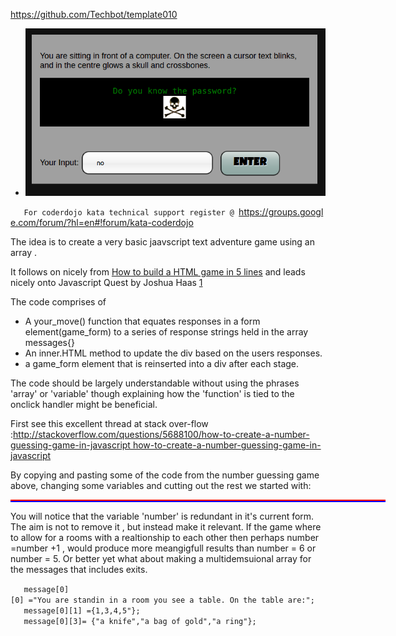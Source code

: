 <https://github.com/Techbot/template010>

  - ![login.png](../files/img/login.png
"login.png")

`   For coderdojo kata technical support register @ `<https://groups.google.com/forum/?hl=en#!forum/kata-coderdojo>

The idea is to create a very basic jaavscript text adventure game using
an array .

It follows on nicely from [How to build a HTML game in 5
lines](How_to_build_a_HTML_game_in_5_lines.md) and leads nicely
onto Javascript Quest by Joshua Haas
[1](Dojogame#Javascript_Quest_HTML.2C_CSS_JS_Interactive_Story_Game.md)

The code comprises of

  - A your\_move() function that equates responses in a form
    element(game\_form) to a series of response strings held in the
    array messages{}
  - An inner.HTML method to update the div based on the users responses.
  - a game\_form element that is reinserted into a div after each stage.

The code should be largely understandable without using the phrases
'array' or 'variable' though explaining how the 'function' is tied to
the onclick handler might be beneficial.

First see this excellent thread at stack over-flow
:[http://stackoverflow.com/questions/5688100/how-to-create-a-number-guessing-game-in-javascript
how-to-create-a-number-guessing-game-in-javascript](http://stackoverflow.com/questions/5688100/how-to-create-a-number-guessing-game-in-javascript_how-to-create-a-number-guessing-game-in-javascript.md)

By copying and pasting some of the code from the number guessing game
above, changing some variables and cutting out the rest we started
with:

<html>

<head>

<script type="text/javascript">

`   var message = [];`  
`   var gameForm =  ' Your Input:`<input type="text" id="answer">` `<input type ="button" id ="enter" onclick="yourMove()" value = "enter">`';`  
`   var stage = 1;`  
`   var number = 1;`  
`   `  
`   function stuff(){`  
`   //stage 1`  
`   message[1] = "Do you want to play a game?";`  
`   //stage 2`  
`   message[2] = " You are sitting in front of a computer On the screen a cursor blinks: 'Do you know tha password?' glows in the centre `  
`   beneath         a    skull and crossbones";`  
`   message[3] = "That is not the password - Do you know tha password?";`  
`   `  
`   //stage 3    `  
`   message[4] = "<>Computer code scrolls down the screen the light fills the message with a dull green swamplike glow. Four more terminals`  
`   jump     into action. You are in..... `

`   message[4] +="<>You will need help. You can call Jack and Maeve ,the hackers or Kate and David the cyper-coders.";`  
`   message[4] +="Jack and Maeve can only be contacted via irc ,a few hours at least. They're less likely to be detected but could take hours. `

";

`   message[4] +="<>Kateand David specialise in encryption but they are more likely to be watched by the enemy.`

";

`   message[4] +=" <> Type IRC or email to continue.`

";

`   //stage4`  
`   message[5] = "You chose the hackers. You will need to access the mainframe, by creating a madelbrot virus programe.";`  
`   message[6] = "You choose the coders. You will need to decrypt the Central Firewall System.";`  
`   var respond = document.getElementById("container");  `  
`   var input = document.getElementById("input_form"); `  
`   respond.innerHTML = message[1];`  
`   input.innerHTML = gameForm;`  
`   }  `

//

`   function yourMove()`  
`   {`  
`   respond = document.getElementById("container");  `  
`   input = document.getElementById("input_form"); `  
`   answer = document.getElementById("answer").value;`  
`   ///////////////////////////////////////////////`  
`   if (stage == 1 && answer == "yes")`  
`   { `  
`   number = 2;`  
`   stage = 2 ;`  
`   }`  
`   else if( stage=="no"){`  
`   number = 3;`  
`   }`  
`   ////////////////////////////////////////////////////////////////////`  
`    if (stage == 2  && answer == "no") `  
`   {`  
`    number = 4;`  
`   stage  = 4;`  
`   }`  
`   if (stage == 4 && answer == "IRC") `  
`   {`  
`   stage   = 5;`  
`   number  = 5;`  
`   }`  
`   if (stage == 4 && answer == "email")`  
`   {`  
`   stage  = 5;`  
`   number = 6;`  
`   }`  
`   respond.innerHTML = message[number];`  
`   input.innerHTML= gameForm;`

// I have deliberately not used case/switch statements if/else is good
enough. A ninja can pick up case/switch in their own time.

`    }`  
`   `

</script>

</head>

<body onload = "stuff()">

<div id = "container" style = "border : red 1px solid;
                                   width : 598px;
                                   margin: 0 auto;
                                   ">

</div>

<div id = "input_form" style = "border : blue 1px solid;
                                   width : 598px;
                                   margin: 0 auto;
                                   ">

</div>

</body>

</html>

You will notice that the variable 'number' is redundant in it's current
form. The aim is not to remove it , but instead make it relevant. If the
game where to allow for a rooms with a realtionship to each other then
perhaps number =number +1 , would produce more meangigfull results than
number = 6 or number = 5. Or better yet what about making a
multidemsuional array for the messages that includes
exits.

`   message[0][0] ="You are standin in a room you see a table. On the table are:";`  
`   message[0][1] ={1,3,4,5"};`  
`   message[0][3]= {"a knife","a bag of gold","a ring"};`
